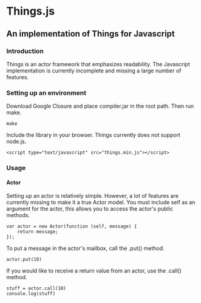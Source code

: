 # Things.js
## An implementation of Things for Javascript

### Introduction

Things is an actor framework that emphasizes readability. The Javascript
implementation is currently incomplete and missing a large number of features.

### Setting up an environment
Download Google Closure and place compiler.jar in the root path. Then run make.

    make

Include the library in your browser. Things currently does not support node.js.

    <script type="text/javascript" src="things.min.js"></script>

### Usage

#### Actor
Setting up an actor is relatively simple. However, a lot of features are
currently missing to make it a true Actor model. You must include self as an
argument for the actor, this allows you to access the actor's public methods.

    var actor = new Actor(function (self, message) {
        return message;
    });

To put a message in the actor's mailbox, call the .put() method.

    actor.put(10)


If you would like to receive a return value from an actor, use the .call()
method.

    stuff = actor.call(10)
    console.log(stuff)
